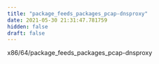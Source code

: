 ```yaml
---
title: "package_feeds_packages_pcap-dnsproxy"
date: 2021-05-30 21:31:47.781759
hidden: false
draft: false
---
```


x86/64/package_feeds_packages_pcap-dnsproxy

